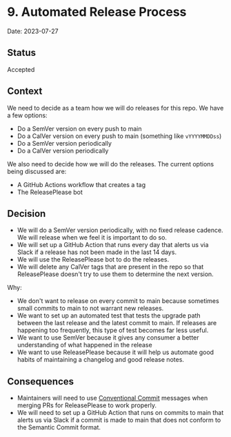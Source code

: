 # 9. Automated Release Process

Date: 2023-07-27

## Status

Accepted

## Context

We need to decide as a team how we will do releases for this repo. We have a few options:

- Do a SemVer version on every push to main
- Do a CalVer version on every push to main (something like `vYYYYMMDDss`)
- Do a SemVer version periodically
- Do a CalVer version periodically

We also need to decide how we will do the releases. The current options being discussed are:

- A GitHub Actions workflow that creates a tag
- The ReleasePlease bot

## Decision

- We will do a SemVer version periodically, with no fixed release cadence. We will release when we feel it is important to do so.
- We will set up a GitHub Action that runs every day that alerts us via Slack if a release has not been made in the last 14 days.
- We will use the ReleasePlease bot to do the releases.
- We will delete any CalVer tags that are present in the repo so that ReleasePlease doesn't try to use them to determine the next version.

Why:
- We don't want to release on every commit to main because sometimes small commits to main to not warrant new releases.
- We want to set up an automated test that tests the upgrade path between the last release and the latest commit to main. If releases are happening too frequently, this type of test becomes far less useful.
- We want to use SemVer because it gives any consumer a better understanding of what happened in the release
- We want to use ReleasePlease because it will help us automate good habits of maintaining a changelog and good release notes.

## Consequences

- Maintainers will need to use [Conventional Commit](https://www.conventionalcommits.org/en/v1.0.0/) messages when merging PRs for ReleasePlease to work properly.
- We will need to set up a GitHub Action that runs on commits to main that alerts us via Slack if a commit is made to main that does not conform to the Semantic Commit format.
